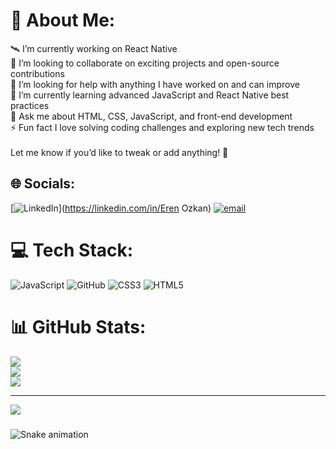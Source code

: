 # 💫 About Me:
🛰️ I’m currently working on React Native<br>🤝 I’m looking to collaborate on exciting projects and open-source contributions<br>🤝 I’m looking for help with anything I have worked on and can improve<br>🌱 I’m currently learning advanced JavaScript and React Native best practices<br>💬 Ask me about HTML, CSS, JavaScript, and front-end development<br>⚡ Fun fact I love solving coding challenges and exploring new tech trends<br><br>Let me know if you’d like to tweak or add anything! 🚀


## 🌐 Socials:
[![LinkedIn](https://img.shields.io/badge/LinkedIn-%230077B5.svg?logo=linkedin&logoColor=white)](https://linkedin.com/in/Eren Ozkan) [![email](https://img.shields.io/badge/Email-D14836?logo=gmail&logoColor=white)](mailto:erenozkan2861@gmail.com) 

# 💻 Tech Stack:
![JavaScript](https://img.shields.io/badge/javascript-%23323330.svg?style=for-the-badge&logo=javascript&logoColor=%23F7DF1E) ![GitHub](https://img.shields.io/badge/github-%23121011.svg?style=for-the-badge&logo=github&logoColor=white) ![CSS3](https://img.shields.io/badge/css3-%231572B6.svg?style=for-the-badge&logo=css3&logoColor=white) ![HTML5](https://img.shields.io/badge/html5-%23E34F26.svg?style=for-the-badge&logo=html5&logoColor=white)
# 📊 GitHub Stats:
![](https://github-readme-stats.vercel.app/api?username=ErenOzkn&theme=dark&hide_border=false&include_all_commits=true&count_private=false)<br/>
![](https://nirzak-streak-stats.vercel.app/?user=ErenOzkn&theme=dark&hide_border=false)<br/>
![](https://github-readme-stats.vercel.app/api/top-langs/?username=ErenOzkn&theme=dark&hide_border=false&include_all_commits=true&count_private=false&layout=compact)

---
[![](https://visitcount.itsvg.in/api?id=ErenOzkn&icon=0&color=0)](https://visitcount.itsvg.in)

###

<img src="https://raw.githubusercontent.com/ErenOzkn/ErenOzkn/output/snake.svg" alt="Snake animation" />


###

<!-- Proudly created with GPRM ( https://gprm.itsvg.in ) -->
